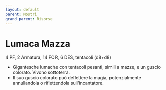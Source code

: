 ```yaml
---
layout: default
parent: Mostri
grand_parent: Risorse
---
```


# Lumaca Mazza

4 PF, 2 Armatura, 14 FOR, 6 DES, tentacoli (d8+d8)

- Gigantesche lumache con tentacoli pesanti, simili a mazze, e un guscio colorato. Vivono sottoterra.
- Il suo guscio colorato può deflettere la magia, potenzialmente annullandola o riflettendola sull'incantatore.